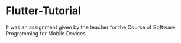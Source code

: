 # Flutter-Tutorial
It was an assignment given by the teacher for the Course of Software Programming for Mobile Devices
